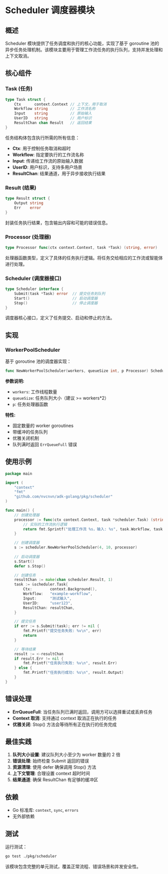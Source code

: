# Scheduler 调度器模块

## 概述

Scheduler 模块提供了任务调度和执行的核心功能，实现了基于 goroutine 池的异步任务处理机制。该模块主要用于管理工作流任务的执行队列，支持并发处理和上下文取消。

## 核心组件

### Task (任务)
```go
type Task struct {
    Ctx      context.Context // 上下文，用于取消
    Workflow string          // 工作流名称
    Input    string          // 原始输入
    UserID   string          // 用户标识
    ResultChan chan Result   // 返回结果
}
```

任务结构体包含执行所需的所有信息：
- **Ctx**: 用于控制任务取消和超时
- **Workflow**: 指定要执行的工作流名称
- **Input**: 传递给工作流的原始输入数据
- **UserID**: 用户标识，支持多用户场景
- **ResultChan**: 结果通道，用于异步接收执行结果

### Result (结果)
```go
type Result struct {
    Output string
    Err    error
}
```

封装任务执行结果，包含输出内容和可能的错误信息。

### Processor (处理器)
```go
type Processor func(ctx context.Context, task *Task) (string, error)
```

处理器函数类型，定义了具体的任务执行逻辑。将任务交给相应的工作流或智能体进行处理。

### Scheduler (调度器接口)
```go
type Scheduler interface {
    Submit(task *Task) error  // 提交任务到队列
    Start()                   // 启动调度器
    Stop()                    // 停止调度器
}
```

调度器核心接口，定义了任务提交、启动和停止的方法。

## 实现

### WorkerPoolScheduler
基于 goroutine 池的调度器实现：

```go
func NewWorkerPoolScheduler(workers, queueSize int, p Processor) Scheduler
```

**参数说明:**
- `workers`: 工作线程数量
- `queueSize`: 任务队列大小（建议 >= workers*2）
- `p`: 任务处理器函数

**特性:**
- 固定数量的 worker goroutines
- 带缓冲的任务队列
- 优雅关闭机制
- 队列满时返回 `ErrQueueFull` 错误

## 使用示例

```go
package main

import (
    "context"
    "fmt"
    "github.com/nvcnvn/adk-golang/pkg/scheduler"
)

func main() {
    // 创建处理器
    processor := func(ctx context.Context, task *scheduler.Task) (string, error) {
        // 实际的工作流执行逻辑
        return fmt.Sprintf("处理工作流 %s，输入: %s", task.Workflow, task.Input), nil
    }

    // 创建调度器
    s := scheduler.NewWorkerPoolScheduler(4, 10, processor)
    
    // 启动调度器
    s.Start()
    defer s.Stop()

    // 创建任务
    resultChan := make(chan scheduler.Result, 1)
    task := &scheduler.Task{
        Ctx:        context.Background(),
        Workflow:   "example-workflow",
        Input:      "测试输入",
        UserID:     "user123",
        ResultChan: resultChan,
    }

    // 提交任务
    if err := s.Submit(task); err != nil {
        fmt.Printf("提交任务失败: %v\n", err)
        return
    }

    // 等待结果
    result := <-resultChan
    if result.Err != nil {
        fmt.Printf("任务执行失败: %v\n", result.Err)
    } else {
        fmt.Printf("任务执行成功: %s\n", result.Output)
    }
}
```

## 错误处理

- **ErrQueueFull**: 当任务队列已满时返回，调用方可以选择重试或丢弃任务
- **Context 取消**: 支持通过 context 取消正在执行的任务
- **优雅关闭**: Stop() 方法会等待所有正在执行的任务完成

## 最佳实践

1. **队列大小设置**: 建议队列大小至少为 worker 数量的 2 倍
2. **错误处理**: 始终检查 Submit 返回的错误
3. **资源清理**: 使用 defer 确保调用 Stop() 方法
4. **上下文管理**: 合理设置 context 超时时间
5. **结果通道**: 确保 ResultChan 有足够的缓冲区

## 依赖

- Go 标准库: `context`, `sync`, `errors`
- 无外部依赖

## 测试

运行测试：
```bash
go test ./pkg/scheduler
```

该模块包含完整的单元测试，覆盖正常流程、错误场景和并发安全性。
